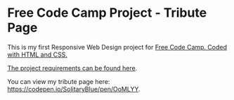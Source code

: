 # Free Code Camp Project - Tribute Page
This is my first Responsive Web Design project for <a href="https://www.freecodecamp.org/" target="_blank">Free Code Camp. Coded with HTML and CSS. 

The project requirements can be found <a href="https://learn.freecodecamp.org/responsive-web-design/responsive-web-design-projects/build-a-tribute-page/" target="_blank">here</a>.

You can view my tribute page here: https://codepen.io/SolitaryBlue/pen/OoMLYY.
